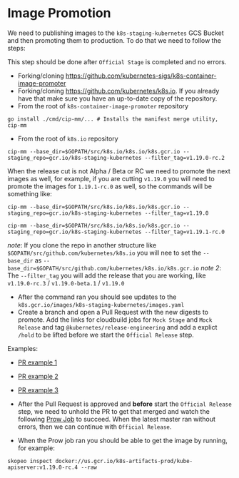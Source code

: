 # Image Promotion

We need to publishing images to the `k8s-staging-kubernetes` GCS Bucket and then promoting them to production. To do that we need to follow the steps:

This step should be done after `Official Stage` is completed and no errors.

 - Forking/cloning https://github.com/kubernetes-sigs/k8s-container-image-promoter
 - Forking/cloning https://github.com/kubernetes/k8s.io. If you already have that make sure you have an up-to-date copy of the repository.
 - From the root of `k8s-container-image-promoter` repository

```shell
go install ./cmd/cip-mm/... # Installs the manifest merge utility, cip-mm
```

- From the root of `k8s.io` repository

```shell
cip-mm --base_dir=$GOPATH/src/k8s.io/k8s.io/k8s.gcr.io --staging_repo=gcr.io/k8s-staging-kubernetes --filter_tag=v1.19.0-rc.2
```

When the release cut is not Alpha / Beta or RC we need to promote the next images as well, for example, if you are cutting `v1.19.0` you will need to promote the images for `1.19.1-rc.0` as well, so the commands will be something like:

```shell
cip-mm --base_dir=$GOPATH/src/k8s.io/k8s.io/k8s.gcr.io --staging_repo=gcr.io/k8s-staging-kubernetes --filter_tag=v1.19.0

cip-mm --base_dir=$GOPATH/src/k8s.io/k8s.io/k8s.gcr.io --staging_repo=gcr.io/k8s-staging-kubernetes --filter_tag=v1.19.1-rc.0
```

_note_: If you clone the repo in another structure like `$GOPATH/src/github.com/kubernetes/k8s.io` you will nee to set the `--base_dir` as `--base_dir=$GOPATH/src/github.com/kubernetes/k8s.io/k8s.gcr.io`
_note 2_: The `--filter_tag` you will add the release that you are working, like `v1.19.0-rc.3` / `v1.19.0-beta.1` / `v1.19.0`

- After the command ran you should see updates to the `k8s.gcr.io/images/k8s-staging-kubernetes/images.yaml`
- Create a branch and open a Pull Request with the new digests to promote. Add the links for cloudbuild jobs for `Mock Stage` and `Mock Release` and tag `@kubernetes/release-engineering` and add a explict `/hold` to be lifted before we start the `Official Release` step.

Examples:
 - [PR example 1](https://github.com/kubernetes/k8s.io/pull/1106)
 - [PR example 2](https://github.com/kubernetes/k8s.io/pull/1147)
 - [PR example 3](https://github.com/kubernetes/k8s.io/pull/1071)

 - After the Pull Request is approved and **before** start the `Official Release` step, we need to unhold the PR to get that merged  and watch the following [Prow Job](https://prow.k8s.io/?job=post-k8sio-image-promo) to succeed. When the latest master ran without errors, then we can continue with `Official Release`.

 - When the Prow job ran you should be able to get the image by running, for example:

```shell
skopeo inspect docker://us.gcr.io/k8s-artifacts-prod/kube-apiserver:v1.19.0-rc.4 --raw
```